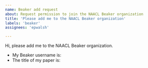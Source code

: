 ```yaml
---
name: Beaker add request
about: Request permission to join the NAACL Beaker organization
title: 'Please add me to the NAACL Beaker organization'
labels: 'beaker'
assignees: 'epwalsh'

---
```


<!--
If you haven't already done so, create an account on https://beaker.org.
Then please fill in your Beaker username and other information below.
-->

Hi, please add me to the NAACL Beaker organization.
- My Beaker username is:
- The title of my paper is:
